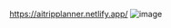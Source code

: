 https://aitripplanner.netlify.app/
![image](https://github.com/user-attachments/assets/6bf8cc44-2ab4-4e24-804f-8ad0b67b2051)

